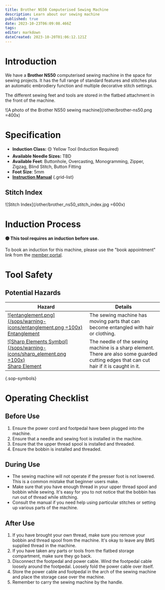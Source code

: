 ```yaml
---
title: Brother NS50 Computerised Sewing Machine
description: Learn about our sewing machine
published: true
date: 2023-10-23T06:09:08.466Z
tags: 
editor: markdown
dateCreated: 2023-10-20T01:06:12.121Z
---
```


# Introduction

We have a **Brother NS50** computerised sewing machine in the space for sewing projects. It has the full range of standard features and stitches plus an automatic embrodiery function and multiple decorative stitch settings.

The different sewing feet and tools are stored in the flatbed attachment in the front of the machine.

![A photo of the Brother NS50 sewing machine](/other/brother-ns50.png =400x)

# Specification

- **Induction Class:** 🟡 Yellow Tool (Induction Required)
- **Available Needle Sizes:** TBD
- **Available Feet**: Buttonhole, Overcasting, Monogramming, Zipper, Zigzag, Blind Stitch, Button Fitting
- **Foot Size**: 5mm
- **[Instruction Manual](/tools/brother-ns50-operating-manual.pdf)**
{.grid-list}

## Stitch Index

![Stitch Index](/other/brother_ns50_stitch_index.jpg =600x)

# Induction Process

**🟡 This tool requires an induction before use.**

To book an induction for this machine, please use the "book appointment" link from the [member portal](https://portal.brisbanemaker.space/).

# Tool Safety

## Potential Hazards

|Hazard|Details|
|---|---|
|[![entanglement.png](/sops/warning-icons/entanglement.png =100x)<div>Entanglement</div>](#)|The sewing machine has moving parts that can become entangled with hair or clothing.|
|[![Sharp Elements Symbol](/sops/warning-icons/sharp_element.png =100x)<div>Sharp Element</div>](#)|The needle of the sewing machine is a sharp element. There are also some guarded cutting edges that can cut hair if it is caught in it.|
{.sop-symbols}

# Operating Checklist

## Before Use

1. Ensure the power cord and footpedal have been plugged into the machine.
2. Ensure that a needle and sewing foot is installed in the machine.
3. Ensure that the upper thread spool is installed and threaded.
4. Ensure the bobbin is installed and threaded.

## During Use

- The sewing machine will not operate if the presser foot is not lowered. This is a common mistake that beginner users make.
- Make sure that you have enough thread in your upper thread spool and bobbin while sewing. It's easy for you to not notice that the bobbin has run out of thread while stitching.
- Consult the manual if you need help using particular stitches or setting up various parts of the machine.

## After Use

1. If you have brought your own thread, make sure you remove your bobbin and thread spool from the machine. It's okay to leave any BMS supplied thread in the machine.
2. If you have taken any parts or tools from the flatbed storage compartment, make sure they go back.
3. Disconnect the footpedal and power cable. Wind the footpedal cable loosely around the footpedal. Loosely fold the power cable over itself.
4. Store the power cable and footpedal in the arch of the sewing machine and place the storage case over the machine.
5. Remember to carry the sewing machine by the handle.